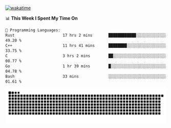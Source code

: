 [![wakatime](https://wakatime.com/badge/user/384f91c6-4eee-411f-8f3b-1b691f58a544.svg)](https://wakatime.com/@384f91c6-4eee-411f-8f3b-1b691f58a544)

<!--START_SECTION:waka-->
📊 **This Week I Spent My Time On** 

```text
💬 Programming Languages: 
Rust                     17 hrs 2 mins       ████████████░░░░░░░░░░░░░   49.20 % 
C++                      11 hrs 41 mins      ████████░░░░░░░░░░░░░░░░░   33.75 % 
C                        3 hrs 2 mins        ██░░░░░░░░░░░░░░░░░░░░░░░   08.77 % 
Go                       1 hr 39 mins        █░░░░░░░░░░░░░░░░░░░░░░░░   04.78 % 
Bash                     33 mins             ░░░░░░░░░░░░░░░░░░░░░░░░░   01.61 % 
```


<!--END_SECTION:waka-->

<picture>
  <source media="(prefers-color-scheme: dark)" srcset="https://raw.githubusercontent.com/fuwx295/fuwx295/output/github-contribution-grid-snake-dark.svg">
  <source media="(prefers-color-scheme: light)" srcset="https://raw.githubusercontent.com/fuwx295/fuwx295/output/github-contribution-grid-snake.svg">
  <img alt="github contribution grid snake animation" src="https://raw.githubusercontent.com/fuwx295/fuwx295/output/github-contribution-grid-snake.svg">
</picture>
